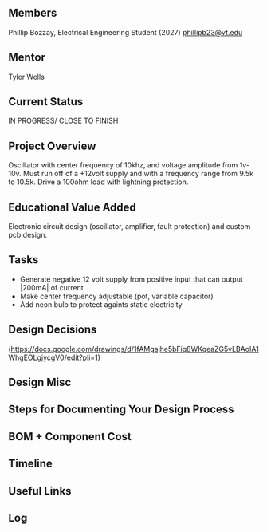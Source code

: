 ## Members
Phillip Bozzay, Electrical Engineering Student (2027) phillipb23@vt.edu

## Mentor
Tyler Wells 

## Current Status
IN PROGRESS/ CLOSE TO FINISH

## Project Overview
Oscillator with center frequency of 10khz, and voltage amplitude from 1v-10v. Must run off of a +12volt supply and with a frequency range from 9.5k to 10.5k. 
Drive a 100ohm load with lightning protection.
## Educational Value Added
Electronic circuit design (oscillator, amplifier, fault protection) and custom pcb design. 

## Tasks
- Generate negative 12 volt supply from positive input that can output |200mA| of current
- Make center frequency adjustable (pot, variable capacitor)
- Add neon bulb to protect againts static electricity 
  
## Design Decisions
(https://docs.google.com/drawings/d/1fAMgajhe5bFiq8WKqeaZG5vLBAoIA1WhgEOLgjycgV0/edit?pli=1)

## Design Misc

<!-- Your Text Here. You may work with your mentor on this later when they are assigned -->

## Steps for Documenting Your Design Process

<!-- Your Text Here. You may work with your mentor on this later when they are assigned -->

## BOM + Component Cost

<!-- Your Text Here. You may work with your mentor on this later when they are assigned -->

## Timeline

<!-- Your Text Here. You may work with your mentor on this later when they are assigned -->

## Useful Links

<!-- Your Text Here. You may work with your mentor on this later when they are assigned -->

## Log

<!-- Your Text Here. You may work with your mentor on this later when they are assigned -->
